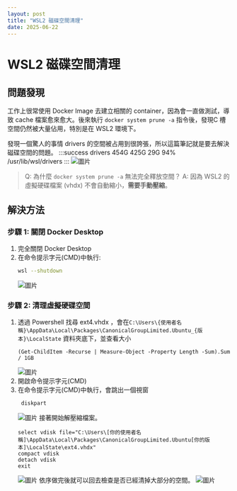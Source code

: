 ```yaml
---
layout: post
title: "WSL2 磁碟空間清理"
date: 2025-06-22
---
```


# WSL2 磁碟空間清理
## 問題發現
工作上很常使用 Docker Image 去建立相關的 container，因為會一直做測試，導致 cache 檔案愈來愈大。後來執行 `docker system prune -a` 指令後，發現C 槽空間仍然被大量佔用，特別是在 WSL2 環境下。

發現一個驚人的事情 drivers 的空間被占用到很誇張，所以這篇筆記就是要去解決磁碟空間的問題。
:::success
drivers         454G  425G   29G  94% /usr/lib/wsl/drivers
:::
![圖片](https://hackmd.io/_uploads/ryt9LxcUyx.png)


> Q: 為什麼 `docker system prune -a` 無法完全釋放空間？
A: 因為 WSL2 的虛擬硬碟檔案 (vhdx) 不會自動縮小，**需要手動壓縮**。

## 解決方法

### 步驟 1: 關閉 Docker Desktop
1. 完全關閉 Docker Desktop
2. 在命令提示字元(CMD)中執行:
   ```bash
   wsl --shutdown
   ```
    ![圖片](https://hackmd.io/_uploads/rJOPveqUyl.png)
    

### 步驟 2: 清理虛擬硬碟空間
1. 透過 Powershell 找尋 ext4.vhdx ，會在`C:\Users\{使用者名稱}\AppData\Local\Packages\CanonicalGroupLimited.Ubuntu_{版本}\LocalState` 資料夾底下，並查看大小
    ```
    (Get-ChildItem -Recurse | Measure-Object -Property Length -Sum).Sum / 1GB
    ```
    ![圖片](https://hackmd.io/_uploads/BJ1tYe58Jx.png)
2. 開啟命令提示字元(CMD)
3. 在命令提示字元(CMD)中執行，會跳出一個視窗
   ```bash
    diskpart
   ```
    ![圖片](https://hackmd.io/_uploads/BJ-kdl98Jl.png)
    接著開始解壓縮檔案。
    ```
    select vdisk file="C:\Users\[你的使用者名稱]\AppData\Local\Packages\CanonicalGroupLimited.Ubuntu[你的版本]\LocalState\ext4.vhdx"
    compact vdisk
    detach vdisk
    exit
    ```
    ![圖片](https://hackmd.io/_uploads/ByYuce9Uyg.png)
    依序做完後就可以回去檢查是否已經清掉大部分的空間。
    ![圖片](https://hackmd.io/_uploads/BJfBoecL1g.png)